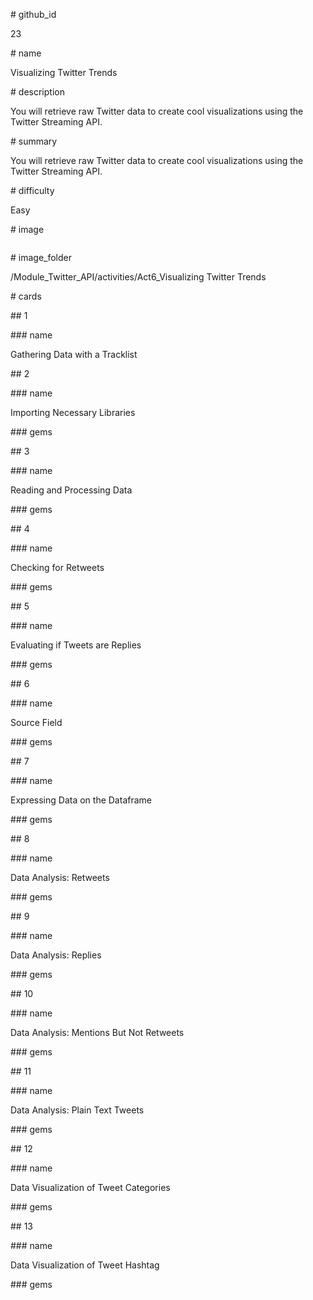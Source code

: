\# github_id

23

\# name

Visualizing Twitter Trends

\# description

You will retrieve raw Twitter data to create cool visualizations using the Twitter Streaming API.

\# summary

You will retrieve raw Twitter data to create cool visualizations using the Twitter Streaming API.

\# difficulty

Easy

\# image

<img src="">

\# image_folder

/Module_Twitter_API/activities/Act6_Visualizing Twitter Trends

\# cards

\## 1

\### name

Gathering Data with a Tracklist

\## 2

\### name

Importing Necessary Libraries

\### gems

\## 3

\### name

Reading and Processing Data

\### gems

\## 4

\### name

Checking for Retweets

\### gems

\## 5

\### name

Evaluating if Tweets are Replies

\### gems

\## 6

\### name

Source Field

\### gems

\## 7

\### name

Expressing Data on the Dataframe

\### gems

\## 8

\### name

Data Analysis: Retweets

\### gems

\## 9

\### name

Data Analysis: Replies

\### gems

\## 10

\### name

Data Analysis: Mentions But Not Retweets

\### gems

\## 11

\### name

Data Analysis: Plain Text Tweets

\### gems

\## 12

\### name

Data Visualization of Tweet Categories

\### gems

\## 13

\### name

Data Visualization of Tweet Hashtag

\### gems

